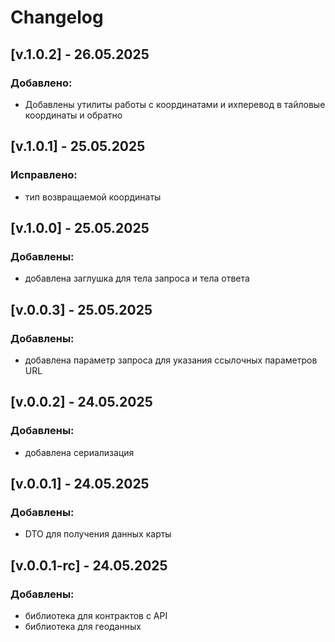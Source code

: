 # Changelog

## [v.1.0.2] - 26.05.2025
### Добавлено:
- Добавлены утилиты работы с координатами и ихперевод в тайловые координаты и обратно

## [v.1.0.1] - 25.05.2025
### Исправлено:
- тип возвращаемой координаты

## [v.1.0.0] - 25.05.2025
### Добавлены:
- добавлена заглушка для тела запроса и тела ответа

## [v.0.0.3] - 25.05.2025
### Добавлены:
- добавлена параметр запроса для указания ссылочных параметров URL

## [v.0.0.2] - 24.05.2025
### Добавлены:
- добавлена сериализация

## [v.0.0.1] - 24.05.2025
### Добавлены:
- DTO для получения данных карты

## [v.0.0.1-rc] - 24.05.2025
### Добавлены:
- библиотека для контрактов с API
- библиотека для геоданных